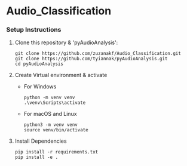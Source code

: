 # Audio_Classification

### Setup Instructions

1. Clone this repository & 'pyAudioAnalysis':
    ```
    git clone https://github.com/zuzanakf/Audio_Classification.git
    git clone https://github.com/tyiannak/pyAudioAnalysis.git
    cd pyAudioAnalysis
    ```

2. Create Virtual environment & activate
    - For Windows
        ```
        python -m venv venv
        .\venv\Scripts\activate
        ```
    - For macOS and Linux
        ```
        python3 -m venv venv
        source venv/bin/activate
        ```

3. Install Dependencies
    ```
    pip install -r requirements.txt
    pip install -e .
    ```


